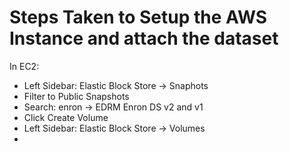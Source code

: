 # Steps Taken to Setup the AWS Instance and attach the dataset

In EC2:

- Left Sidebar: Elastic Block Store -> Snaphots
- Filter to Public Snapshots
- Search: enron -> EDRM Enron DS v2 and v1
- Click Create Volume
- Left Sidebar: Elastic Block Store -> Volumes
- 

